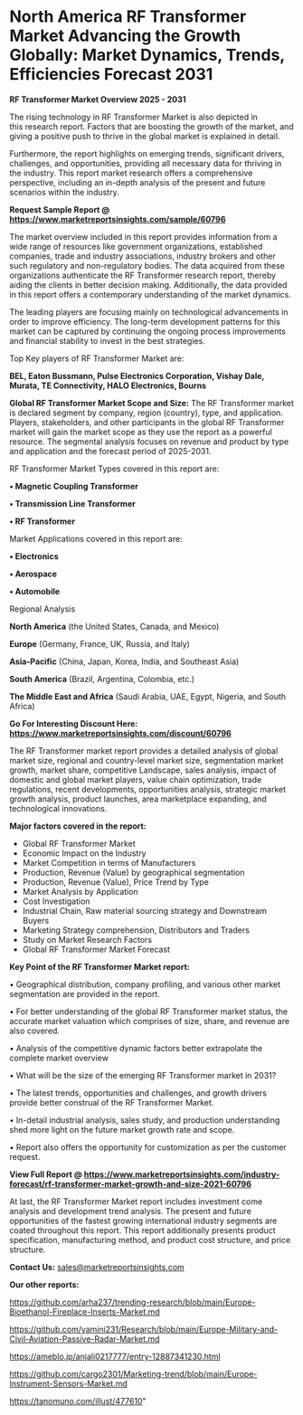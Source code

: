 # North America RF Transformer Market Advancing the Growth Globally: Market Dynamics, Trends, Efficiencies Forecast 2031

<Strong> RF Transformer Market Overview 2025 - 2031</strong>

The rising technology in RF Transformer Market is also depicted in this research report. Factors that are boosting the growth of the market, and giving a positive push to thrive in the global market is explained in detail.

Furthermore, the report highlights on emerging trends, significant drivers, challenges, and opportunities, providing all necessary data for thriving in the industry. This report market research offers a comprehensive perspective, including an in-depth analysis of the present and future scenarios within the industry.

<strong>Request Sample Report @ <a href=https://www.marketreportsinsights.com/sample/60796>https://www.marketreportsinsights.com/sample/60796</a></strong>

The market overview included in this report provides information from a wide range of resources like government organizations, established companies, trade and industry associations, industry brokers and other such regulatory and non-regulatory bodies. The data acquired from these organizations authenticate the RF Transformer research report, thereby aiding the clients in better decision making. Additionally, the data provided in this report offers a contemporary understanding of the market dynamics.

The leading players are focusing mainly on technological advancements in order to improve efficiency. The long-term development patterns for this market can be captured by continuing the ongoing process improvements and financial stability to invest in the best strategies.

Top Key players of RF Transformer Market are:

<strong>BEL, Eaton Bussmann, Pulse Electronics Corporation, Vishay Dale, Murata, TE Connectivity, HALO Electronics, Bourns</strong>

<strong><b>Global RF Transformer Market Scope and Size:</b></strong>
The RF Transformer market is declared segment by company, region (country), type, and application. Players, stakeholders, and other participants in the global RF Transformer market will gain the market scope as they use the report as a powerful resource. The segmental analysis focuses on revenue and product by type and application and the forecast period of 2025-2031.

RF Transformer Market Types covered in this report are:

<strong>• Magnetic Coupling Transformer

• Transmission Line Transformer

• RF Transformer</strong>

Market Applications covered in this report are:

<strong>• Electronics

• Aerospace

• Automobile</strong> 

Regional Analysis

<strong>North America</strong> (the United States, Canada, and Mexico)

<strong>Europe</strong> (Germany, France, UK, Russia, and Italy)

<strong>Asia-Pacific</strong> (China, Japan, Korea, India, and Southeast Asia)

<strong>South America</strong> (Brazil, Argentina, Colombia, etc.)

<strong>The Middle East and Africa</strong> (Saudi Arabia, UAE, Egypt, Nigeria, and South Africa)

<strong>Go For Interesting Discount Here: <a href=https://www.marketreportsinsights.com/discount/60796>https://www.marketreportsinsights.com/discount/60796</a></strong>

The RF Transformer market report provides a detailed analysis of global market size, regional and country-level market size, segmentation market growth, market share, competitive Landscape, sales analysis, impact of domestic and global market players, value chain optimization, trade regulations, recent developments, opportunities analysis, strategic market growth analysis, product launches, area marketplace expanding, and technological innovations.

<strong><b>Major factors covered in the report:</b></strong>
<ul>
  <li>Global RF Transformer Market </li>
  <li>Economic Impact on the Industry</li>
  <li>Market Competition in terms of Manufacturers</li>
  <li>Production, Revenue (Value) by geographical segmentation</li>
  <li>Production, Revenue (Value), Price Trend by Type</li>
  <li>Market Analysis by Application</li>
  <li>Cost Investigation</li>
  <li>Industrial Chain, Raw material sourcing strategy and Downstream Buyers</li>
  <li>Marketing Strategy comprehension, Distributors and Traders</li>
  <li>Study on Market Research Factors</li>
  <li>Global RF Transformer Market Forecast</li>
</ul>

<strong><b>Key Point of the RF Transformer Market report:</b></strong>

• Geographical distribution, company profiling, and various other market segmentation are provided in the report.

• For better understanding of the global RF Transformer market status, the accurate market valuation which comprises of size, share, and revenue are also covered.

• Analysis of the competitive dynamic factors better extrapolate the complete market overview

• What will be the size of the emerging RF Transformer market in 2031?

• The latest trends, opportunities and challenges, and growth drivers provide better construal of the RF Transformer Market.

• In-detail industrial analysis, sales study, and production understanding shed more light on the future market growth rate and scope.

• Report also offers the opportunity for customization as per the customer request.

<strong><b>View Full Report @ <a href=https://www.marketreportsinsights.com/industry-forecast/rf-transformer-market-growth-and-size-2021-60796>https://www.marketreportsinsights.com/industry-forecast/rf-transformer-market-growth-and-size-2021-60796</a></b></strong>


At last, the RF Transformer Market report includes investment come analysis and development trend analysis. The present and future opportunities of the fastest growing international industry segments are coated throughout this report. This report additionally presents product specification, manufacturing method, and product cost structure, and price structure.

<strong>Contact Us:</strong>
sales@marketreportsinsights.com

<strong>Our other reports:</strong>

<a href=https://github.com/arha237/trending-research/blob/main/Europe-Bioethanol-Fireplace-Inserts-Market.md>https://github.com/arha237/trending-research/blob/main/Europe-Bioethanol-Fireplace-Inserts-Market.md</a>

<a href=https://github.com/yamini231/Research/blob/main/Europe-Military-and-Civil-Aviation-Passive-Radar-Market.md>https://github.com/yamini231/Research/blob/main/Europe-Military-and-Civil-Aviation-Passive-Radar-Market.md</a>

<a href=https://ameblo.jp/anjali0217777/entry-12887341230.html>https://ameblo.jp/anjali0217777/entry-12887341230.html</a>

<a href=https://github.com/cargo2301/Marketing-trend/blob/main/Europe-Instrument-Sensors-Market.md>https://github.com/cargo2301/Marketing-trend/blob/main/Europe-Instrument-Sensors-Market.md</a>

<a href=https://tanomuno.com/illust/477610>https://tanomuno.com/illust/477610</a>"
